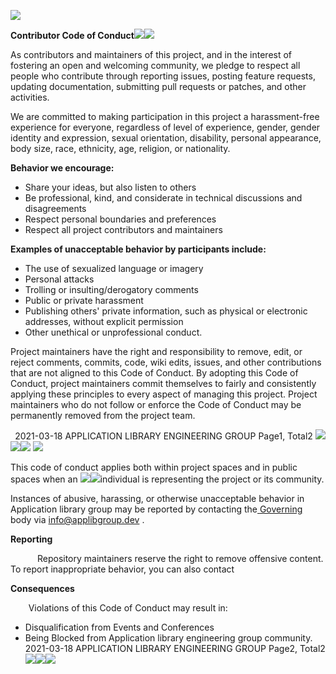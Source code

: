 ﻿![](Aspose.Words.ee314266-63dd-4f52-a0c0-5c8791016827.001.png)

**Contributor Code of Conduct![](Aspose.Words.ee314266-63dd-4f52-a0c0-5c8791016827.002.png)![](Aspose.Words.ee314266-63dd-4f52-a0c0-5c8791016827.003.png)**

As contributors and maintainers of this project, and in the interest of fostering an open and welcoming community, we pledge to respect all people who contribute through reporting issues, posting feature requests, updating documentation, submitting pull requests or patches, and other activities. 

We are committed to making participation in this project a harassment-free experience for everyone, regardless of level of experience, gender, gender identity and expression, sexual orientation, disability, personal appearance, body size, race, ethnicity, age, religion, or nationality. 

**Behavior we encourage:** 

- Share your ideas, but also listen to others 
- Be professional, kind, and considerate in technical discussions and disagreements 
- Respect personal boundaries and preferences 
- Respect all project contributors and maintainers 

**Examples of unacceptable behavior by participants include:** 

- The use of sexualized language or imagery 
- Personal attacks 
- Trolling or insulting/derogatory comments 
- Public or private harassment 
- Publishing others' private information, such as physical or electronic addresses, without explicit permission 
- Other unethical or unprofessional conduct. 

Project maintainers have the right and responsibility to remove, edit, or reject comments, commits, code, wiki edits, issues, and other contributions that are not aligned to this Code of Conduct. By adopting this Code of Conduct, project maintainers commit themselves to fairly and consistently applying these principles to every aspect of managing this project. Project maintainers who do not follow or enforce the Code of Conduct may be permanently removed from the project team. 

` `2021-03-18  APPLICATION LIBRARY ENGINEERING GROUP  Page1, Total2 ![](Aspose.Words.ee314266-63dd-4f52-a0c0-5c8791016827.004.png)![](Aspose.Words.ee314266-63dd-4f52-a0c0-5c8791016827.005.png)![](Aspose.Words.ee314266-63dd-4f52-a0c0-5c8791016827.006.png)
![](Aspose.Words.ee314266-63dd-4f52-a0c0-5c8791016827.001.png)

This code of conduct applies both within project spaces and in public spaces when an ![](Aspose.Words.ee314266-63dd-4f52-a0c0-5c8791016827.002.png)![](Aspose.Words.ee314266-63dd-4f52-a0c0-5c8791016827.003.png)individual is representing the project or its community. 

Instances of abusive, harassing, or otherwise unacceptable behavior in Application library group may be reported by contacting the[ Governing ](mailto:Code%20of%20Conduct%20Committee)body via info@applibgroup.dev .  

**Reporting** 

`      `Repository maintainers reserve the right to remove offensive content. To report inappropriate behavior, you can also contact  

**Consequences** 

`    `Violations of this Code of Conduct may result in: 

- Disqualification from Events and Conferences 
- Being Blocked from Application library engineering group community. 
` `2021-03-18  APPLICATION LIBRARY ENGINEERING GROUP  Page2, Total2 ![](Aspose.Words.ee314266-63dd-4f52-a0c0-5c8791016827.004.png)![](Aspose.Words.ee314266-63dd-4f52-a0c0-5c8791016827.005.png)![](Aspose.Words.ee314266-63dd-4f52-a0c0-5c8791016827.006.png)

